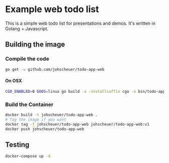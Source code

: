 # Example web todo list

This is a simple web todo list for presentations and demos. It's written in Golang + Javascript.

## Building the image

### Compile the code

```bash
go get -u github.com/johscheuer/todo-app-web
```

#### On OSX

```bash
CGO_ENABLED=0 GOOS=linux go build -a -installsuffix cgo -o bin/todo-app .
```

### Build the Container

```bash
docker build -t johscheuer/todo-app-web .
# Tag the image if you want
docker tag -f johscheuer/todo-app-web johscheuer/todo-app-web:v1
docker push johscheuer/todo-app-web
```

## Testing

```bash
docker-compose up -d
```
